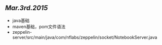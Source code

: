 ## ***Mar.3rd.2015***

- java基础
- maven基础，pom文件语法
- zeppelin-server/src/main/java/com/nflabs/zeppelin/socket/NotebookServer.java



